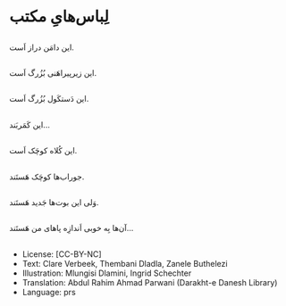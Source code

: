 # لِباس‌هایِ مکتب

##
این دامَن دراز اَست.

##
این زیرپیراهَنی بُزُرگ اَست.

##
این دَستکَول بُزُرگ اَست.

##
این کَمَربَند...

##
این کُلاه کوچَک اَست.

##
جوراب‌ها کوچَک هَستَند.

##
وَلی این بوت‌ها جَدید هَستَند.

##
آن‌ها بِه خوبی اَندازِه پاهای من هَستَند...

##
* License: [CC-BY-NC]
* Text: Clare Verbeek, Thembani Dladla, Zanele Buthelezi
* Illustration: Mlungisi Dlamini, Ingrid Schechter
* Translation: Abdul Rahim Ahmad Parwani (Darakht-e Danesh Library)
* Language: prs
